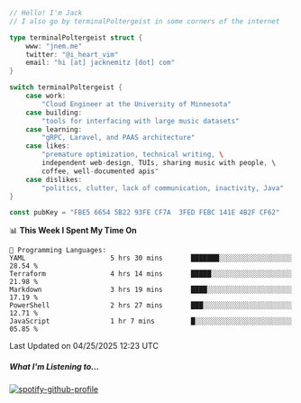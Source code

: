 ```go
// Hello! I'm Jack
// I also go by terminalPoltergeist in some corners of the internet

type terminalPoltergeist struct {
    www: "jnem.me"
    twitter: "@i_heart_vim"
    email: "hi [at] jacknemitz [dot] com"
}

switch terminalPoltergeist {
    case work:
        "Cloud Engineer at the University of Minnesota"
    case building:
        "tools for interfacing with large music datasets"
    case learning:
        "gRPC, Laravel, and PAAS architecture"
    case likes:
        "premature optimization, technical writing, \
        independent web-design, TUIs, sharing music with people, \
        coffee, well-documented apis"
    case dislikes:
        "politics, clutter, lack of communication, inactivity, Java"
}

const pubKey = "FBE5 6654 5B22 93FE CF7A  3FED FEBC 141E 4B2F CF62"
```

<!--START_SECTION:waka-->
📊 **This Week I Spent My Time On** 

```text
💬 Programming Languages: 
YAML                     5 hrs 30 mins       ███████░░░░░░░░░░░░░░░░░░   28.54 % 
Terraform                4 hrs 14 mins       █████░░░░░░░░░░░░░░░░░░░░   21.98 % 
Markdown                 3 hrs 19 mins       ████░░░░░░░░░░░░░░░░░░░░░   17.19 % 
PowerShell               2 hrs 27 mins       ███░░░░░░░░░░░░░░░░░░░░░░   12.71 % 
JavaScript               1 hr 7 mins         █░░░░░░░░░░░░░░░░░░░░░░░░   05.85 % 
```


 Last Updated on 04/25/2025 12:23 UTC
<!--END_SECTION:waka-->

##### What I'm Listening to...

[![spotify-github-profile](https://jnem.me/listening-item?maxAge=2592000)](https://jnem.me/listening)
